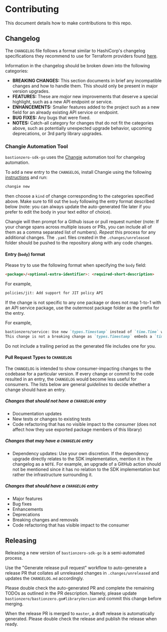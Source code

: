 # Contributing

This document details how to make contributions to this repo.

## Changelog

The `CHANGELOG` file follows a format similar to HashiCorp's changelog
specifications they recommend to use for Terraform providers found
[here](https://www.terraform.io/plugin/sdkv2/best-practices/versioning#changelog-specification).

Information in the changelog should be broken down into the following categories:
- **BREAKING CHANGES:** This section documents in brief any incompatible changes and how to handle them. This should only be present in major version upgrades.
- **FEATURES:** These are _major_ new improvements that deserve a special highlight, such as a new API endpoint or service.
- **ENHANCEMENTS:** Smaller features added to the project such as a new field for an already existing API service or endpoint.
- **BUG FIXES:** Any bugs that were fixed.
- **NOTES:** Catch-all category for changes that do not fit the categories above, such as potentially unexpected upgrade behavior, upcoming deprecations, or 3rd party library upgrades.

### Changie Automation Tool

`bastionzero-sdk-go` uses the [Changie](https://changie.dev/) automation tool
for changelog automation.

To add a new entry to the `CHANGELOG`, install Changie using the following [instructions](https://changie.dev/guide/installation/)
and run:

```bash
changie new
```

then choose a `kind` of change corresponding to the categories specified above.
Make sure to fill out the `body` following the entry format described below
(note: you can always update the auto-generated file later if you prefer to edit
the body in your text editor of choice).

Changie will then prompt for a Github issue or pull request number (note: If
your change spans across multiple issues or PRs, you can include all of them as
a comma separated list of numbers). _Repeat_ this process for any additional
changes. The `.yaml` files created in the `.changes/unreleased` folder should be
pushed to the repository along with any code changes.

#### Entry (`body`) format

Please try to use the following format when specifying the `body` field:

```markdown
<package>/<optional-extra-identifier>: <required-short-description>
```

For example,

```markdown
policies/jit: Add support for JIT policy API
```

If the change is not specific to any one package or does not map 1-to-1 with an
API service package, use the outermost package folder as the prefix for the
entry.

For example,

```markdown
bastionzero/service: Use new `types.Timestamp` instead of `time.Time` when an API request/response has a timestamp part of its spec.
This change is not a breaking change as `types.Timestamp` embeds a `time.Time` and is therefore backward compatible with prior usage
```

Do not include a trailing period as the generated file includes one for you.

#### Pull Request Types to `CHANGELOG`

The `CHANGELOG` is intended to show consumer-impacting changes to the codebase
for a particular version. If every change or commit to the code resulted in an
entry, the `CHANGELOG` would become less useful for consumers. The lists below
are general _guidelines_ to decide whether a change should have an entry.

##### Changes that should not have a `CHANGELOG` entry

* Documentation updates
* New tests or changes to existing tests
* Code refactoring that has no visible impact to the consumer (does not affect how they use exported package members of this library)

##### Changes that may have a `CHANGELOG` entry

* Dependency updates: Use your own discretion. If the dependency upgrade
  directly relates to the SDK implementation, mention it in the changelog as a
  `NOTE`. For example, an upgrade of a GitHub action should not be mentioned
  since it has no relation to the SDK implementation but rather the
  infrastructure surrounding it.

##### Changes that should have a `CHANGELOG` entry

* Major features
* Bug fixes
* Enhancements
* Deprecations
* Breaking changes and removals
* Code refactoring that has visible impact to the consumer

## Releasing

Releasing a new version of `bastionzero-sdk-go` is a semi-automated process.

Use the "Generate release pull request" workflow to auto-generate a release PR
that collates all unreleased changes in `.changes/unreleased` and updates the
`CHANGELOG.md` accordingly.

Please double check the auto-generated PR and complete the remaining TODOs as
outlined in the PR description. Namely, please update
`bastionzero/bastionzero.go#libraryVersion` and commit this change before
merging.

When the release PR is merged to `master`, a draft release is automatically
generated. Please double check the release and publish the release when ready.
